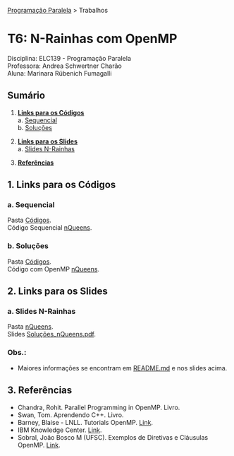[Programação Paralela](https://github.com/AndreaInfUFSM/elc139-2018a) > Trabalhos

# T6: N-Rainhas com OpenMP

Disciplina: ELC139 - Programação Paralela  
Professora: Andrea Schwertner Charão  
Aluna: Marinara Rübenich Fumagalli

## Sumário
1. [**Links para os Códigos**](#1-links-para-os-códigos)   
    a. [Sequencial](#a-sequencial)  
    b. [Soluções](#b-soluções)
    
2. [**Links para os Slides**](#2-links-para-os-slides)  
    a. [Slides N-Rainhas](#a-slides-n--rainhas) 
     
3. [**Referências**](#3-referências)  

## 1. Links para os Códigos

### a. Sequencial

Pasta [Códigos](nQueens/1.nQueens_Seq/Códigos).  
Código Sequencial [nQueens](nQueens/1.nQueens_Seq/Códigos/nqueens.c).

### b. Soluções

Pasta [Códigos](nQueens/1.nQueens_OpenMP/Códigos).  
Código com OpenMP [nQueens](nQueens/2.nQueens_OpenMP/Códigos/nqueensOMP.c).

## 2. Links para os Slides

### a. Slides N-Rainhas

Pasta [nQueens](nQueens/2.nQueens_OpenMP).  
Slides [Soluções_nQueens.pdf](nQueens/2.nQueens_OpenMP/Soluções_nQueens.pdf).

### Obs.:

* Maiores informações se encontram em [README.md](nQueens/README.md) e nos slides acima.

## 3. Referências
- Chandra, Rohit. Parallel Programming in OpenMP. Livro.
- Swan, Tom. Aprendendo C++. Livro.
- Barney, Blaise - LNLL. Tutorials OpenMP. [Link](https://computing.llnl.gov/tutorials/openMP/).
- IBM Knowledge Center. [Link](https://www.ibm.com/support/knowledgecenter/SSGH2K_13.1.3/com.ibm.xlc1313.aix.doc/compiler_ref/prag_omp_atomic.html).
- Sobral, João Bosco M (UFSC). Exemplos de Diretivas e Cláusulas OpenMP. [Link](http://www.inf.ufsc.br/~bosco.sobral/ensino/ine5645/Exemplos-Diretivas-Clausulas.pdf).
